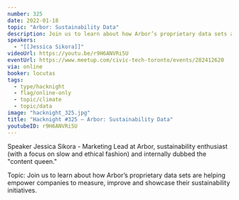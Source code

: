 ```yaml
---
number: 325
date: 2022-01-18
topic: "Arbor: Sustainability Data"
description: Join us to learn about how Arbor’s proprietary data sets are helping empower companies to measure, improve and showcase their sustainability initiatives.
speakers:
  - "[[Jessica Sikora]]"
videoUrl: https://youtu.be/r9H6ANVRi5U
eventUrl: https://www.meetup.com/civic-tech-toronto/events/282412620
via: online
booker: locutas
tags:
  - type/hacknight
  - flag/online-only
  - topic/climate
  - topic/data
image: "hacknight_325.jpg"
title: "Hacknight #325 – Arbor: Sustainability Data"
youtubeID: r9H6ANVRi5U
---
```


Speaker
Jessica Sikora - Marketing Lead at Arbor, sustainability enthusiast (with a focus on slow and ethical fashion) and internally dubbed the "content queen."

Topic:
Join us to learn about how Arbor’s proprietary data sets are helping empower companies to measure, improve and showcase their sustainability initiatives.
